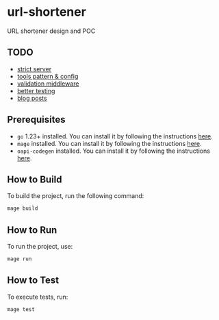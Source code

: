 # url-shortener

URL shortener design and POC

## TODO

- [strict server](https://github.com/oapi-codegen/oapi-codegen?tab=readme-ov-file#strict-server)
- [tools pattern & config](https://github.com/oapi-codegen/oapi-codegen?tab=readme-ov-file#install)
- [validation middleware](https://github.com/oapi-codegen/oapi-codegen?tab=readme-ov-file#requestresponse-validation-middleware)
- [better testing](https://gitlab.com/jamietanna/httptest-openapi/)
- [blog posts](https://github.com/oapi-codegen/oapi-codegen?tab=readme-ov-file#blog-posts)

## Prerequisites

- `go` 1.23+ installed. You can install it by following the instructions [here](https://golang.org/dl/).
- `mage` installed. You can install it by following the instructions [here](https://magefile.org/).
- `oapi-codegen` installed. You can install it by following the instructions [here](https://github.com/deepmap/oapi-codegen).

## How to Build

To build the project, run the following command:

```sh
mage build
```

## How to Run

To run the project, use:

```sh
mage run
```

## How to Test

To execute tests, run:

```sh
mage test
```
